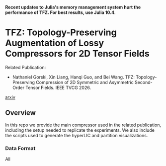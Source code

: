 **Recent updates to Julia's memory management system hurt the performance of TFZ. For best results, use Julia 10.4**.

# TFZ: Topology-Preserving Augmentation of Lossy Compressors for 2D Tensor Fields

Related Publication:

- Nathaniel Gorski, Xin Liang, Hanqi Guo, and Bei Wang. TFZ: Topology-Preserving Compression of 2D Symmetric and
Asymmetric Second-Order Tensor Fields. IEEE TVCG 2026.

[arxiv](https://www.arxiv.org/abs/2508.09235)

## Overview

In this repo we provide the main compressor used in the related publication, including the setup needed to replicate the experiments. We also include the scripts used to generate the hyperLIC and partition visualizations.

### Data Format

All 
